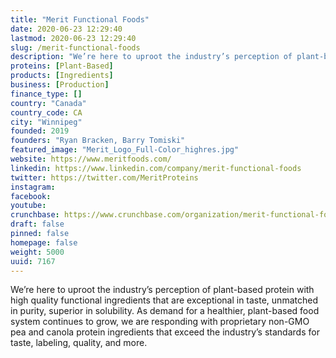```yaml
---
title: "Merit Functional Foods"
date: 2020-06-23 12:29:40
lastmod: 2020-06-23 12:29:40
slug: /merit-functional-foods
description: "We’re here to uproot the industry’s perception of plant-based protein with high quality functional ingredients that are exceptional in taste, unmatched in purity, superior in solubility. As demand for a healthier, plant-based food system continues to grow, we are responding with proprietary non-GMO pea and canola protein ingredients that exceed the industry’s standards for taste, labeling, quality, and more."
proteins: [Plant-Based]
products: [Ingredients]
business: [Production]
finance_type: []
country: "Canada"
country_code: CA
city: "Winnipeg"
founded: 2019
founders: "Ryan Bracken, Barry Tomiski"
featured_image: "Merit_Logo_Full-Color_highres.jpg"
website: https://www.meritfoods.com/
linkedin: https://www.linkedin.com/company/merit-functional-foods
twitter: https://twitter.com/MeritProteins
instagram: 
facebook: 
youtube: 
crunchbase: https://www.crunchbase.com/organization/merit-functional-foods
draft: false
pinned: false
homepage: false
weight: 5000
uuid: 7167
---
```

We’re here to uproot the industry’s perception of plant-based protein with high quality functional ingredients that are exceptional in taste, unmatched in purity, superior in solubility. As demand for a healthier, plant-based food system continues to grow, we are responding with proprietary non-GMO pea and canola protein ingredients that exceed the industry’s standards for taste, labeling, quality, and more.
